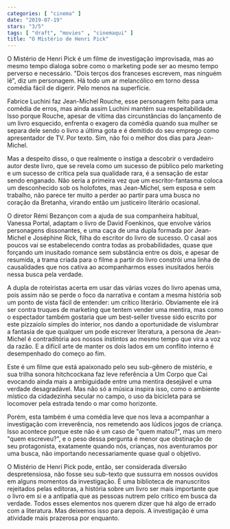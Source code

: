 ```yaml
---
categories: [ "cinema" ]
date: "2019-07-19"
stars: "3/5"
tags: [ "draft", "movies" , "cinemaqui" ]
title: "O Mistério de Henri Pick"
---
```

O Mistério de Henri Pick é um filme de investigação improvisada,
mas ao mesmo tempo dialoga sobre como o marketing pode ser ao mesmo
tempo perverso e necessário. "Dois terços dos franceses escrevem,
mas ninguém lê", diz um personagem. Há todo um ar melancólico em
torno dessa comédia fácil de digerir. Pelo menos na superfície.

Fabrice Luchini faz Jean-Michel Rouche, esse personagem feito
para uma comédia de erros, mas ainda assim Luchini mantém
sua respeitabilidade. Isso porque Rouche, apesar de vítima das
circunstâncias do lançamento de um livro esquecido, enfrenta o exagero
da comédia quando sua mulher se separa dele sendo o livro a última gota
e é demitido do seu emprego como apresentador de TV. Por texto. Sim,
não foi o melhor dos dias para Jean-Michel.

Mas a despeito disso, o que realmente o instiga a descobrir o verdadeiro
autor deste livro, que se revela como um sucesso de público pelo
marketing e um sucesso de crítica pela sua qualidade rara, é a
sensação de estar sendo enganado. Não seria a primeira vez que
um escritor-fantasma coloca um desconhecido sob os holofotes, mas
Jean-Michel, sem esposa e sem trabalho, não parece ter muito a perder
ao partir para uma busca no coração da Bretanha, virando então um
justiceiro literário ocasional.

O diretor Rémi Bezançon com a ajuda de sua companheira habitual,
Vanessa Portal, adaptam o livro de David Foenkinos, que envolve vários
personagens dissonantes, e uma caça de uma dupla formada por Jean-Michel
e Joséphine Rick, filha do escritor do livro de sucesso. O casal aos
poucos vai se estabelecendo contra todas as probabilidades, quase que
forçando um inusitado romance sem substância entre os dois, e apesar
de resumida, a trama criada para o filme a partir do livro constrói uma
linha de causalidades que nos cativa ao acompanharmos esses inusitados
heróis nessa busca pela verdade.

A dupla de roteiristas acerta em usar das várias vozes do livro
apenas uma, pois assim não se perde o foco da narrativa e contam a
mesma história sob um ponto de vista fácil de entender: um crítico
literário. Obviamente ele irá ser contra truques de marketing que
tentem vender uma mentira, mas como o espectador também gostaria que um
best-seller tivesse sido escrito por este pizzaiolo simples do interior,
nos dando a oportunidade de vislumbrar a fantasia de que qualquer um
pode escrever literatura, a persona de Jean-Michel é contraditória aos
nossos instintos ao mesmo tempo que vira a voz da razão. E a difícil
arte de manter os dois lados em um conflito interno é desempenhado do
começo ao fim.

Este é um filme que está apaixonado pelo seu sub-gênero de mistério,
e sua trilha sonora hitchcockana faz leve referência a Um Corpo que
Cai evocando ainda mais a ambiguidade entre uma mentira desejável e
uma verdade desagradável. Mas não só a música inspira isso, como o
ambiente místico da cidadezinha secular no campo, o uso da bicicleta
para se locomover pela estrada tendo o mar como horizonte.

Porém, esta também é uma comédia leve que nos leva a acompanhar a
investigação com irreverência, nos remetendo aos lúdicos jogos de
criança. Isso acontece porque este não é um caso de "quem matou?",
mas um mero "quem escreveu?", e o peso dessa pergunta é menor que
obstinação de seu protagonista, exatamente quando nós, crianças,
nos aventuramos por uma busca, não importando necessariamente quase
qual o objetivo.

O Mistério de Henri Pick pode, então, ser considerada diversão
despretensiosa, não fosse seu sub-texto que sussurra em nossos ouvidos
em alguns momentos da investigação. É uma biblioteca de manuscritos
rejeitados pelas editoras, a história sobre um livro ser mais importante
que o livro em si e a antipatia que as pessoas nutrem pelo crítico em
busca da verdade. Todos esses elementos nos querem dizer que há algo de
errado com a literatura. Mas deixemos isso para depois. A investigação
é uma atividade mais prazerosa por enquanto.
